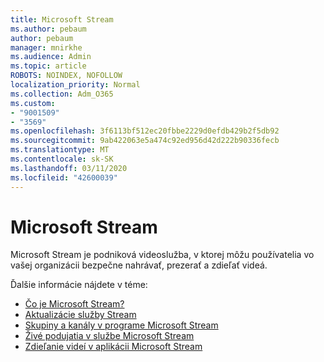 ```yaml
---
title: Microsoft Stream
ms.author: pebaum
author: pebaum
manager: mnirkhe
ms.audience: Admin
ms.topic: article
ROBOTS: NOINDEX, NOFOLLOW
localization_priority: Normal
ms.collection: Adm_O365
ms.custom:
- "9001509"
- "3569"
ms.openlocfilehash: 3f6113bf512ec20fbbe2229d0efdb429b2f5db92
ms.sourcegitcommit: 9ab422063e5a474c92ed956d42d222b90336fecb
ms.translationtype: MT
ms.contentlocale: sk-SK
ms.lasthandoff: 03/11/2020
ms.locfileid: "42600039"
---
```

# <a name="microsoft-stream"></a>Microsoft Stream

Microsoft Stream je podniková videoslužba, v ktorej môžu používatelia vo vašej organizácii bezpečne nahrávať, prezerať a zdieľať videá. 

Ďalšie informácie nájdete v téme:

- [Čo je Microsoft Stream?](https://docs.microsoft.com/stream/overview)
- [Aktualizácie služby Stream](https://techcommunity.microsoft.com/t5/microsoft-stream-service-updates/bd-p/StreamAnnouncements)
- [Skupiny a kanály v programe Microsoft Stream](https://docs.microsoft.com/stream/groups-channels-organization)
- [Živé podujatia v službe Microsoft Stream](https://docs.microsoft.com/stream/live-event-overview)
- [Zdieľanie videí v aplikácii Microsoft Stream](https://docs.microsoft.com/stream/portal-share-video)